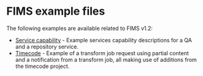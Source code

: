 # FIMS example files

The following examples are available related to FIMS v1.2:

* [Service capability](/mdcf-V1_2_examples/) - Example services capability descriptions for a QA and a repository service.
* [Timecode](/timecode-V1_2_examples/) - Example of a transform job request using partial content and a notification from a transform job,
  all making use of additions from the timecode project.
  
